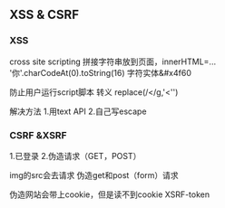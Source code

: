 ## XSS & CSRF

### XSS
cross site scripting
拼接字符串放到页面，innerHTML=...
'你'.charCodeAt(0).toString(16)
字符实体&#x4f60

防止用户运行script脚本
转义<script></script>    replace(/</g,'&lt;'')

解决方法
1.用text API
2.自己写escape


### CSRF &XSRF

1.已登录
2.伪造请求（GET，POST）

img的src会去请求
伪造get和post（form）请求

伪造网站会带上cookie，但是读不到cookie
XSRF-token
